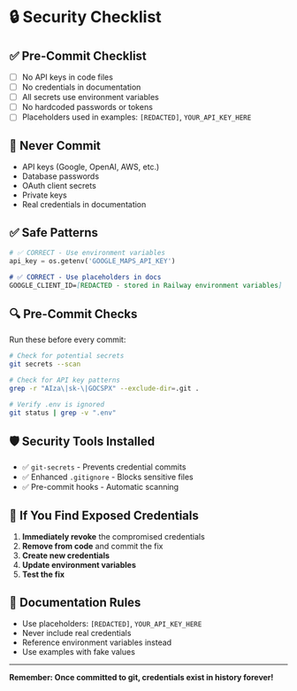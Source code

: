 # 🔒 Security Checklist

## ✅ Pre-Commit Checklist
- [ ] No API keys in code files
- [ ] No credentials in documentation
- [ ] All secrets use environment variables
- [ ] No hardcoded passwords or tokens
- [ ] Placeholders used in examples: `[REDACTED]`, `YOUR_API_KEY_HERE`

## 🚫 Never Commit
- API keys (Google, OpenAI, AWS, etc.)
- Database passwords
- OAuth client secrets
- Private keys
- Real credentials in documentation

## ✅ Safe Patterns
```python
# ✅ CORRECT - Use environment variables
api_key = os.getenv('GOOGLE_MAPS_API_KEY')
```

```markdown
# ✅ CORRECT - Use placeholders in docs
GOOGLE_CLIENT_ID=[REDACTED - stored in Railway environment variables]
```

## 🔍 Pre-Commit Checks
Run these before every commit:
```bash
# Check for potential secrets
git secrets --scan

# Check for API key patterns
grep -r "AIza\|sk-\|GOCSPX" --exclude-dir=.git .

# Verify .env is ignored
git status | grep -v ".env"
```

## 🛡️ Security Tools Installed
- ✅ `git-secrets` - Prevents credential commits
- ✅ Enhanced `.gitignore` - Blocks sensitive files
- ✅ Pre-commit hooks - Automatic scanning

## 🚨 If You Find Exposed Credentials
1. **Immediately revoke** the compromised credentials
2. **Remove from code** and commit the fix
3. **Create new credentials** 
4. **Update environment variables**
5. **Test the fix**

## 📝 Documentation Rules
- Use placeholders: `[REDACTED]`, `YOUR_API_KEY_HERE`
- Never include real credentials
- Reference environment variables instead
- Use examples with fake values

---
**Remember: Once committed to git, credentials exist in history forever!**
